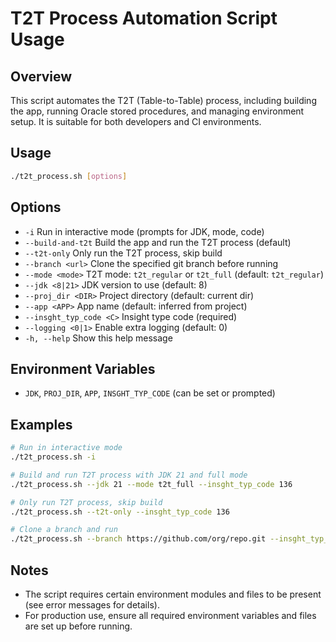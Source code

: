 # T2T Process Automation Script Usage

## Overview
This script automates the T2T (Table-to-Table) process, including building the app, running Oracle stored procedures, and managing environment setup. It is suitable for both developers and CI environments.

## Usage
```sh
./t2t_process.sh [options]
```

## Options
- `-i`                    Run in interactive mode (prompts for JDK, mode, code)
- `--build-and-t2t`       Build the app and run the T2T process (default)
- `--t2t-only`            Only run the T2T process, skip build
- `--branch <url>`        Clone the specified git branch before running
- `--mode <mode>`         T2T mode: `t2t_regular` or `t2t_full` (default: `t2t_regular`)
- `--jdk <8|21>`          JDK version to use (default: 8)
- `--proj_dir <DIR>`      Project directory (default: current dir)
- `--app <APP>`           App name (default: inferred from project)
- `--insght_typ_code <C>` Insight type code (required)
- `--logging <0|1>`       Enable extra logging (default: 0)
- `-h, --help`            Show this help message

## Environment Variables
- `JDK`, `PROJ_DIR`, `APP`, `INSGHT_TYP_CODE` (can be set or prompted)

## Examples
```sh
# Run in interactive mode
./t2t_process.sh -i

# Build and run T2T process with JDK 21 and full mode
./t2t_process.sh --jdk 21 --mode t2t_full --insght_typ_code 136

# Only run T2T process, skip build
./t2t_process.sh --t2t-only --insght_typ_code 136

# Clone a branch and run
./t2t_process.sh --branch https://github.com/org/repo.git --insght_typ_code 136
```

## Notes
- The script requires certain environment modules and files to be present (see error messages for details).
- For production use, ensure all required environment variables and files are set up before running. 